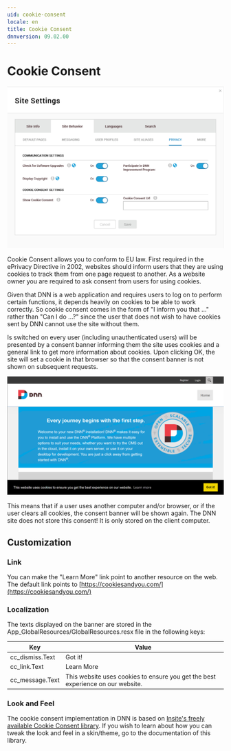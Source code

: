 ```yaml
---
uid: cookie-consent
locale: en
title: Cookie Consent
dnnversion: 09.02.00
---
```


# Cookie Consent

![Privacy Settings](/images/privacy-settings-920.png)

Cookie Consent allows you to conform to EU law. First required in the ePrivacy Directive in 2002, websites should inform users that they are using cookies to track them from one page request to another. As a website owner you are required to ask consent from users for using cookies.

Given that DNN is a web application and requires users to log on to perform certain functions, it depends heavily on cookies to be able to work correctly. So cookie consent comes in the form of "I inform you that ..." rather than "Can I do ...?" since the user that does not wish to have cookies sent by DNN cannot use the site without them.

Is switched on every user (including unauthenticated users) will be presented by a consent banner informing them the site uses cookies and a general link to get more information about cookies. Upon clicking OK, the site will set a cookie in that browser so that the consent banner is not shown on subsequent requests.

![Cookie Consent](/images/privacy-cc-sample.png)

This means that if a user uses another computer and/or browser, or if the user clears all cookies, the consent banner will be shown again. The DNN site does not store this consent! It is only stored on the client computer.

## Customization


### Link

You can make the "Learn More" link point to another resource on the web. The default link points to [https://cookiesandyou.com/](https://cookiesandyou.com/)

### Localization

The texts displayed on the banner are stored in the App_GlobalResources/GlobalResources.resx file in the following keys:

| Key             | Value                                                                           |
| --------------- | ------------------------------------------------------------------------------- |
| cc_dismiss.Text | Got it!                                                                         |
| cc_link.Text    | Learn More                                                                      |
| cc_message.Text | This website uses cookies to ensure you get the best experience on our website. |

### Look and Feel

The cookie consent implementation in DNN is based on [Insite's freely available Cookie Consent library](https://cookieconsent.insites.com/). If you wish to learn about how you can tweak the look and feel in a skin/theme, go to the documentation of this library.

